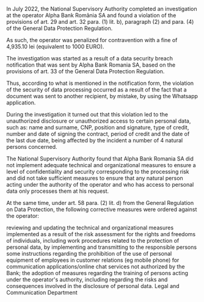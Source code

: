 In July 2022, the National Supervisory Authority completed an investigation at the operator Alpha Bank România SA and found a violation of the provisions of art. 29 and art. 32 para. (1) lit. b), paragraph (2) and para. (4) of the General Data Protection Regulation.

As such, the operator was penalized for contravention with a fine of 4,935.10 lei (equivalent to 1000 EURO).

The investigation was started as a result of a data security breach notification that was sent by Alpha Bank Romania SA, based on the provisions of art. 33 of the General Data Protection Regulation.

Thus, according to what is mentioned in the notification form, the violation of the security of data processing occurred as a result of the fact that a document was sent to another recipient, by mistake, by using the Whatsapp application.

During the investigation it turned out that this violation led to the unauthorized disclosure or unauthorized access to certain personal data, such as: name and surname, CNP, position and signature, type of credit, number and date of signing the contract, period of credit and the date of the last due date, being affected by the incident a number of 4 natural persons concerned.

The National Supervisory Authority found that Alpha Bank Romania SA did not implement adequate technical and organizational measures to ensure a level of confidentiality and security corresponding to the processing risk and did not take sufficient measures to ensure that any natural person acting under the authority of the operator and who has access to personal data only processes them at his request.

At the same time, under art. 58 para. (2) lit. d) from the General Regulation on Data Protection, the following corrective measures were ordered against the operator:

reviewing and updating the technical and organizational measures implemented as a result of the risk assessment for the rights and freedoms of individuals, including work procedures related to the protection of personal data, by implementing and transmitting to the responsible persons some instructions regarding the prohibition of the use of personal equipment of employees in customer relations (eg mobile phone) for communication applications/online chat services not authorized by the Bank;
the adoption of measures regarding the training of persons acting under the operator's authority, including regarding the risks and consequences involved in the disclosure of personal data.
Legal and Communication Department

